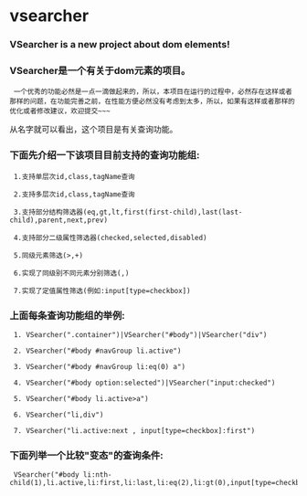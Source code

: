 vsearcher
=========
### VSearcher is a new project about dom elements!

### VSearcher是一个有关于dom元素的项目。
     一个优秀的功能必然是一点一滴做起来的，所以，本项目在运行的过程中，必然存在这样或者那样的问题，在功能完善之前，在性能方便必然没有考虑到太多，所以，如果有这样或者那样的优化或者修改建议，欢迎提交~~~

从名字就可以看出，这个项目是有关查询功能。

###  下面先介绍一下该项目目前支持的查询功能组:

     1.支持单层次id,class,tagName查询

     2.支持多层次id,class,tagName查询

     3.支持部分结构筛选器(eq,gt,lt,first(first-child),last(last-child),parent,next,prev)

     4.支持部分二级属性筛选器(checked,selected,disabled)

     5.同级元素筛选(>,+)

     6.实现了同级别不同元素分别筛选(,)

     7.实现了定值属性筛选(例如:input[type=checkbox])

###  上面每条查询功能组的举例: 
     1. VSearcher(".container")|VSearcher("#body")|VSearcher("div")

     2. VSearcher("#body #navGroup li.active")

     3. VSearcher("#body #navGroup li:eq(0) a")

     4. VSearcher("#body option:selected")|VSearcher("input:checked")

     5. VSearcher("#body li.active>a")

     6. VSearcher("li,div")

     7. VSearcher("li.active:next , input[type=checkbox]:first")

###  下面列举一个比较"变态"的查询条件: 
     VSearcher("#body li:nth-child(1),li.active,li:first,li:last,li:eq(2),li:gt(0),input[type=checkbox],input[id=checkbox],li[class=active]>a,input[type=text]:eq(0),li.active:parent,li:next,li:prev,option:selected,li:gt(3)");
